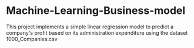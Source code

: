 # Machine-Learning-Business-model
This project implements a simple linear regression model to predict a company's profit based on its administration expenditure using the dataset 1000_Companies.csv

